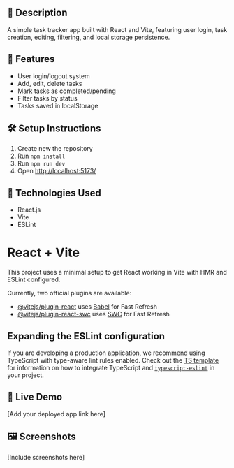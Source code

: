 
## 📖 Description
A simple task tracker app built with React and Vite, featuring user login, task creation, editing, filtering, and local storage persistence.

## 🚀 Features
- User login/logout system
- Add, edit, delete tasks
- Mark tasks as completed/pending
- Filter tasks by status
- Tasks saved in localStorage

## 🛠 Setup Instructions
1. Create new the repository
2. Run `npm install`
3. Run `npm run dev`
4. Open [http://localhost:5173/](http://localhost:5173/)

## 🧰 Technologies Used
- React.js
- Vite
- ESLint


# React + Vite

This project uses a minimal setup to get React working in Vite with HMR and ESLint configured.

Currently, two official plugins are available:

- [@vitejs/plugin-react](https://github.com/vitejs/vite-plugin-react/blob/main/packages/plugin-react) uses [Babel](https://babeljs.io/) for Fast Refresh
- [@vitejs/plugin-react-swc](https://github.com/vitejs/vite-plugin-react/blob/main/packages/plugin-react-swc) uses [SWC](https://swc.rs/) for Fast Refresh

## Expanding the ESLint configuration

If you are developing a production application, we recommend using TypeScript with type-aware lint rules enabled. Check out the [TS template](https://github.com/vitejs/vite/tree/main/packages/create-vite/template-react-ts) for information on how to integrate TypeScript and [`typescript-eslint`](https://typescript-eslint.io) in your project.

## 🔗 Live Demo
[Add your deployed app link here]

## 🖼 Screenshots
[Include screenshots here]
